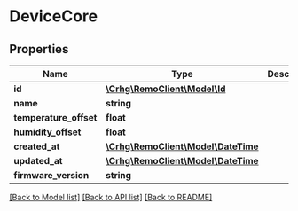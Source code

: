 # DeviceCore

## Properties
Name | Type | Description | Notes
------------ | ------------- | ------------- | -------------
**id** | [**\Crhg\RemoClient\Model\Id**](Id.md) |  | [optional] 
**name** | **string** |  | [optional] 
**temperature_offset** | **float** |  | [optional] 
**humidity_offset** | **float** |  | [optional] 
**created_at** | [**\Crhg\RemoClient\Model\\DateTime**](\DateTime.md) |  | [optional] 
**updated_at** | [**\Crhg\RemoClient\Model\\DateTime**](\DateTime.md) |  | [optional] 
**firmware_version** | **string** |  | [optional] 

[[Back to Model list]](../README.md#documentation-for-models) [[Back to API list]](../README.md#documentation-for-api-endpoints) [[Back to README]](../README.md)


